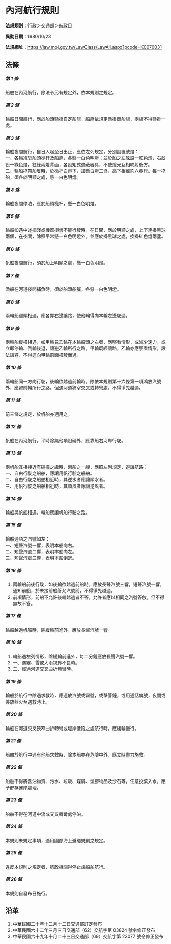 # 內河航行規則



**法規類別**：行政＞交通部＞航政目

**異動日期**：1980/10/23  

**法規網址**：https://law.moj.gov.tw/LawClass/LawAll.aspx?pcode=K0070031



## 法條
##### 第 1 條
船舶在內河航行，除法令另有規定外，依本規則之規定。

##### 第 2 條
輪船日間航行，應於船頭懸掛自定船旗，船艉依規定懸掛商船旗，兩旗不得懸掛一處。

##### 第 3 條
輪船夜間航行，自日入起至日出止，應依左列規定，分別設置號燈：  
一、各輪須於船頭桅杆及船艉，各懸一白色明燈；並於船之左舷設一紅色燈，右舷設一綠色燈，紅綠兩燈背面，各設矩式遮蔽器具，不使燈光互相映射後方。  
二、輪船拖帶船隻時，於桅杆白燈下，加懸白燈二盞，高下相離約六英尺。每一拖船，須各於明顯之處，懸一白色明燈。

##### 第 4 條
輪船夜間停泊，應於船頭桅杆，懸一白色明燈。

##### 第 5 條
輪船如遇中途擱淺或機器損壞不能行駛時，在日間，應於明顯之處，上下連掛黑球兩個，在夜間，除照平常懸一白色明燈外，並應於掛黑球之處，換掛紅色燈兩盞。

##### 第 6 條
帆船夜間航行，須於船上明顯之處，懸一白色明燈。

##### 第 7 條
漁船在河道夜間捕魚時，須於船頭船艉，各懸一白色明燈。

##### 第 8 條
兩輪船迎頭相遇，應各靠右邊讓路，使他輪得向本輪左邊駛過。

##### 第 9 條
兩輪船縱橫相遇，如甲輪見乙輪在本輪船頭之右者，應察看情形，或減少速力，或立即停輪、倒輪後退，讓避乙輪所行之路，甲輪既經讓路，乙輪亦應察看情形，設法讓避，不得逕向甲輪前面橫駛而過。

##### 第 10 條
兩輪船同一方向行駛，後輪欲越過前輪時，除依本規則第十六條第一項鳴放汽號外，應避前輪所行之路。但遇河道狹窄交叉或轉彎處，不得爭先越過。

##### 第 11 條
前三條之規定，於帆船亦適用之。

##### 第 12 條
帆船在內河航行，平時除無他項阻礙外，應靠船右河岸行駛。

##### 第 13 條
兩帆船互相接近有碰撞之虞時，兩船之一艘，應照左列規定，避讓航路：  
一、自由行駛之船舶，應讓用帆行駛之船舶。  
二、自由行駛之船舶相近時，其逆水者應讓順水者。  
三、用帆行駛之船舶相近時，其順風者應讓逆風者。

##### 第 14 條
輪船與帆船相遇，輪船應讓帆船行駛之路。

##### 第 15 條
輪船通語之汽號如左：  
一、短聲汽號一響，表明本船向右。  
二、短聲汽號二響，表明本船向左。  
三、短聲汽號三響，表明本船倒退。

##### 第 16 條
1. 兩輪船前後行駛，如後輪欲越過前船時，應放長聲汽號三響，短聲汽號一響，通知前船，於未接前船答允汽號前，不得爭先越過。
1. 前項情形，前船不允許後輪越過者不答，允許者應以相同之汽號答放。但不得無故不答。

##### 第 17 條
輪船越過帆船時，除緩輪前進外，應放長聲汽號一響。

##### 第 18 條
1. 輪船遇左列情形，除緩輪前進外，每二分鐘應放長聲汽號一響。
1. 一、遇霧、雪或大雨視界不良時。
1. 二、經過河道交叉曲折轉彎時。

##### 第 19 條
輪船於航行中除遇求救時，應連放汽號或霧號，或擊警鐘，或用通話旗號，夜間或兼放藍火至遇救時止。

##### 第 20 條
輪船在河道交叉狹窄曲折轉彎或堤岸低陷之處航行時，應緩輪慢行。

##### 第 21 條
船舶於航行中遇有他船求救時，除本船亦在危險中外，應立時盡力施救。

##### 第 22 條
船舶不得將含油物質、污水、垃圾、煤屑、塑膠物品及沙石等，任意投棄入水，應予貯存運岸處理。

##### 第 23 條
船舶不得在河道中流或交叉轉彎處停泊。

##### 第 24 條
本規則未規定事項，適用國際海上避碰規則之規定。

##### 第 25 條
違反本規則之規定者，航政機關得停止該船舶航行。

##### 第 26 條
本規則自發布日施行。

## 沿革
1. 中華民國二十年十二月十二日交通部訂定發布
1. 中華民國六十二年三月三日交通部（62）交航字第 03824  號令修正發布
1. 中華民國六十九年十月二十三日交通部（69）交航字第 23077  號令修正發布
